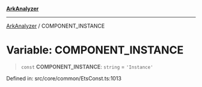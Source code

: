 [**ArkAnalyzer**](../README.md)

***

[ArkAnalyzer](../globals.md) / COMPONENT\_INSTANCE

# Variable: COMPONENT\_INSTANCE

> `const` **COMPONENT\_INSTANCE**: `string` = `'Instance'`

Defined in: src/core/common/EtsConst.ts:1013
